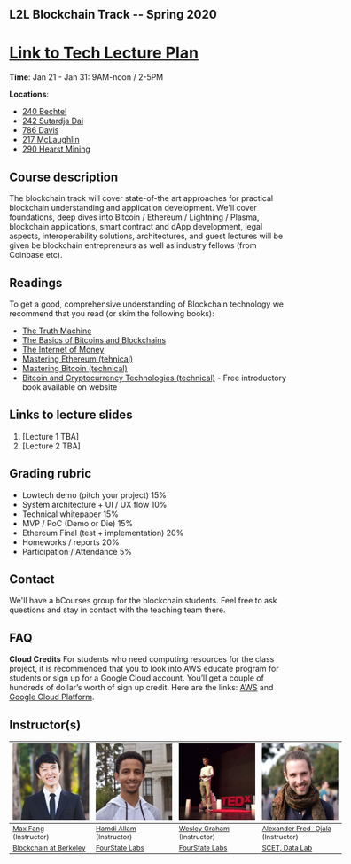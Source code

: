 ## L2L Blockchain Track -- Spring 2020

# [Link to Tech Lecture Plan](https://docs.google.com/spreadsheets/d/1Mf8c0Guyzmtj-YC6nZJ-7XrByDN1QcqSSRDQ9jnAP60/edit?usp=sharing)

**Time**: Jan 21 - Jan 31: 9AM-noon / 2-5PM

**Locations**:
* [240 Bechtel](https://wheelerrenewal.berkeley.edu/surge-spaces/bechtel-hall-room-240)
* [242 Sutardja Dai](https://www.berkeley.edu/map?sutardja)
* [786 Davis](https://www.berkeley.edu/map?davis)
* [217 McLaughlin](https://www.berkeley.edu/map?mclaughlin)
* [290 Hearst Mining](https://www.berkeley.edu/map?hearstmining)


## Course description
The blockchain track will cover state-of-the art approaches for practical blockchain understanding and application development. We'll cover foundations, deep dives into Bitcoin / Ethereum / Lightning / Plasma, blockchain applications, smart contract and dApp development, legal aspects, interoperability solutions, architectures, and guest lectures will be given be blockchain entrepreneurs as well as industry fellows (from Coinbase etc).


## Readings

To get a good, comprehensive understanding of Blockchain technology we recommend that you read (or skim the following books):

* [The Truth Machine](https://www.amazon.com/Truth-Machine-Blockchain-Future-Everything/dp/B07B4MLBW8/ref=sr_1_1?ie=UTF8&qid=1533811586&sr=8-1&keywords=truth+machine)
* [The Basics of Bitcoins and Blockchains](https://www.amazon.com/Basics-Bitcoins-Blockchains-Introduction-Cryptocurrencies/dp/1633538001)
* [The Internet of Money](https://www.amazon.com/The-Internet-of-Money/dp/B071KX8WP8/ref=sr_1_5?ie=UTF8&qid=1533811605&sr=1-5&keywords=mastering+bitcoin)
* [Mastering Ethereum (tehnical)](https://www.amazon.com/Mastering-Ethereum-Building-Smart-Contracts/dp/1491971940)
* [Mastering Bitcoin (technical)](https://www.amazon.com/Mastering-Bitcoin-Programming-Open-Blockchain/dp/1491954388/ref=sr_1_4?s=books&ie=UTF8&qid=1533811605&sr=1-4&keywords=mastering+bitcoin)
* [Bitcoin and Cryptocurrency Technologies (technical)](http://bitcoinbook.cs.princeton.edu/) - Free introductory book available on website

## Links to lecture slides

1. [Lecture 1 TBA]
2. [Lecture 2 TBA]


## Grading rubric

- Lowtech demo (pitch your project) 15%
- System architecture + UI / UX flow 10%
- Technical whitepaper 15%
- MVP / PoC (Demo or Die) 15%
- Ethereum Final (test + implementation) 20%
- Homeworks / reports 20%
- Participation / Attendance 5%


## Contact

We'll have a bCourses group for the blockchain students. Feel free to ask questions and stay in contact with the teaching team there.


## FAQ


**Cloud Credits**
For students who need computing resources for the class project, it is recommended that you to look into AWS educate program for students or sign up for a Google Cloud account. You’ll get a couple of hundreds of dollar’s worth of sign up credit. Here are the links: [AWS](https://aws.amazon.com/education/awseducate/apply/) and [Google Cloud Platform](https://cloud.google.com/free/).


## Instructor(s)

<table style="table-layout: fixed; font-size: 88%; width:600px;">
  <thead>
    <tr>
      <th style="width: 10%;"><img src="assets/imgs/max.jpg" alt="hamdi" style="width:300px"></th>
      <th style="width: 10%;"><img src="assets/imgs/hamdi.jpeg" alt="hamdi" style="width:300px"></th>
      <th style="width: 10%;"><img src="assets/imgs/wesley.jpg" alt="hamdi" style="width:300px"></th>
      <th style="width: 10%;"><img src="assets/imgs/alex.jpg" alt="Alexander Fred-Ojala" style="width:300px"></th>
    </tr>
  </thead>
  <tbody>
    <tr>
          <td><a href="http://maxfa.ng/">Max Fang</a> <br>(Instructor)</td>
          <td><a href="https://www.linkedin.com/in/hamdiallam/">Hamdi Allam</a> <br>(Instructor)</td>
          <td><a href="https://www.linkedin.com/in/wesleygraham">Wesley Graham</a> <br>(Instructor)</td>
          <td><a href="https://alex.fo/">Alexander Fred-Ojala</a> <br>(Instructor)</td>
    </tr>
    <tr>
      <td><a href="https://blockchain.berkeley.edu">Blockchain at Berkeley</a></td>
      <td><a href="https://github.com/fourthstate">FourState Labs</a></td>
      <td><a href="https://github.com/fourthstate">FourState Labs</a></td>
      <td><a href="http://scet.berkeley.edu/data-lab">SCET, Data Lab</a></td>
    </tr>
  </tbody>
</table>
